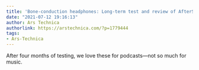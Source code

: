 ```yaml
---
title: 'Bone-conduction headphones: Long-term test and review of AfterShokz'
date: "2021-07-12 19:16:13"
author: Ars Technica
authorlink: https://arstechnica.com/?p=1779444
tags:
- Ars-Technica
---
```

After four months of testing, we love these for podcasts—not so much for music.